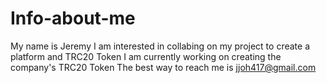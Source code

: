 # Info-about-me
My name is Jeremy
I am interested in collabing on my project to create a platform and TRC20 Token
I am currently working on creating the company's TRC20 Token
The best way to reach me is jjoh417@gmail.com
